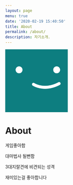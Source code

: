 ```yaml
---
layout: page
menu: true
date: '2020-02-19 15:40:50'
title: About
permalink: /about/
description: 자기소개.
---
```

<img class="img-rounded" src="/assets/img/uploads/profile.png" alt="박상조" width="200">

# About

게임좋아함

 대마법사 될뻔함


3대지랄견에 비견되는 성격


재미있는걸 좋아합니다
